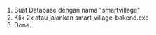 1. Buat Database dengan nama "smartvillage"
2. Klik 2x atau jalankan smart_village-bakend.exe
3. Done.